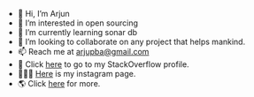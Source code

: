 - 👋 Hi, I’m Arjun
- 👀 I’m interested in open sourcing
- 🌱 I’m currently learning sonar db
- 💞️ I’m looking to collaborate on any project that helps mankind.
- 📫 Reach me at arjupba@gmail.com
- 📰 Click [here](https://stackoverflow.com/users/5349917/arjun-g?tab=profile) to go to my StackOverflow profile.
- 🚶🏽‍♂️ [Here](https://www.instagram.com/arjupba/) is my instagram page.
- 🌎 Click [here](https://arjupba.github.io/) for more.

<!---
arjupba/arjupba is a ✨ special ✨ repository because its `README.md` (this file) appears on your GitHub profile.
You can click the Preview link to take a look at your changes.
--->

